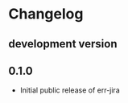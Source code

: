 Changelog
=========

development version
-------------------

0.1.0
-----

* Initial public release of err-jira

